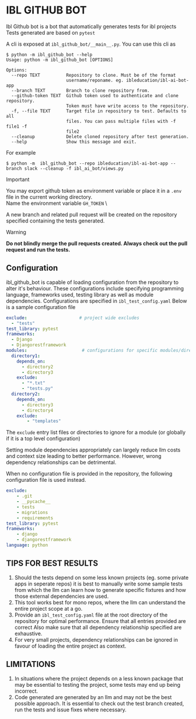 # IBL GITHUB BOT

Ibl Github bot is a bot that automatically generates tests for ibl projects
Tests generated are based on `pytest`

A cli is exposed at `ibl_github_bot/__main__.py`.
You can use this cli as
```shell
$ python -m ibl_github_bot --help
Usage: python -m ibl_github_bot [OPTIONS]

Options:
  --repo TEXT          Repository to clone. Must be of the format
                       username/reponame. eg. ibleducation/ibl-ai-bot-app
  --branch TEXT        Branch to clone repository from.
  --github-token TEXT  Github token used to authenticate and clone repository.
                       Token must have write access to the repository.
  -f, --file TEXT      Target file in repository to test. Defaults to all
                       files. You can pass multiple files with -f file1 -f
                       file2
  --cleanup            Delete cloned repository after test generation.
  --help               Show this message and exit.
```

For example
```shell
$ python -m  ibl_github_bot --repo ibleducation/ibl-ai-bot-app --branch slack --cleanup -f ibl_ai_bot/views.py
```
> [!IMPORTANT]
> You may export github token as environment variable or place it in a `.env` file in the current working directory. \
> Name the environment variable `GH_TOKEN` \

A new branch and related pull request will be created on the repository specified containing the tests generated. 

> [!WARNING]
> **Do not blindly merge the pull requests created. Always check out the pull request and run the tests.**


## Configuration
ibl_github_bot is capable of loading configuration from the repository to alter it's behaviour. These configurations include specifying programming language, frameworks used, testing library as well as module dependencies. Configurations are specified in `ibl_test_config.yaml`
Below is a sample configuration file 
```yaml
exclude:                    # project wide excludes
  - "tests"
test_library: pytest
frameworks: 
  - Django
  - Djangorestframework
modules:                     # configurations for specific modules/directories.
  directory1:
    depends_on:
      - directory2
      - directory3
    exclude:
      - "*.txt"
      - "tests.py"
  directory2:
    depends_on:
      - directory3
      - directory4
    exclude:
        - "templates"

```

The `exclude` entry list files or directories to ignore for a module (or globally if it is a top level configuration)

Setting module dependencies appropriately can largely reduce llm costs and context size leading to better performance. However, wrong dependency relationships can be detrimental.

When no configuration file is provided in the repository, the following configuration file is used instead.
```yaml
exclude:
    - .git
    - __pycache__
    - tests
    - migrations
    - requirements
test_library: pytest
frameworks:
    - django
    - djangorestframework
language: python
```


## TIPS FOR BEST RESULTS
1. Should the tests depend on some less known projects (eg. some private apps in seperate repos) it is best to manually write some sample tests from which the llm can 
learn how to generate specific fixtures and how those external dependencies are used.
2. This tool works best for mono repos, where the llm can understand the entire project scope at a go.
3. Provide an `ibl_test_config.yaml` file at the root directory of the repository for optimal performance. Ensure that all entries provided are correct
    Also make sure that all dependency relationship specified are exhaustive. 
4. For very small projects, dependency relationships can be ignored in favour of loading the entire project as context.

## LIMITATIONS
1. In situations where the project depends on a less known package that may be essential to testing the project, some tests may end up being incorrect.
2. Code generated are generated by an llm and may not be the best possible approach. It is essential to check out the test branch created, run the tests and issue fixes where necessary. 

